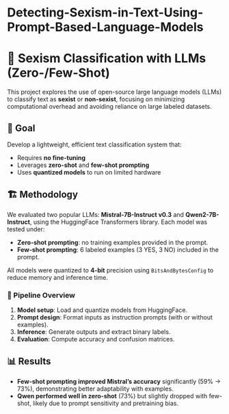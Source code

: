 # Detecting-Sexism-in-Text-Using-Prompt-Based-Language-Models

# 🧠 Sexism Classification with LLMs (Zero-/Few-Shot)

This project explores the use of open-source large language models (LLMs) to classify text as **sexist** or **non-sexist**, focusing on minimizing computational overhead and avoiding reliance on large labeled datasets.

## 🚀 Goal

Develop a lightweight, efficient text classification system that:
- Requires **no fine-tuning**
- Leverages **zero-shot** and **few-shot prompting**
- Uses **quantized models** to run on limited hardware

## 🏗️ Methodology

We evaluated two popular LLMs: **Mistral-7B-Instruct v0.3** and **Qwen2-7B-Instruct**, using the HuggingFace Transformers library. Each model was tested under:

- **Zero-shot prompting**: no training examples provided in the prompt.
- **Few-shot prompting**: 6 labeled examples (3 YES, 3 NO) included in the prompt.

All models were quantized to **4-bit** precision using `BitsAndBytesConfig` to reduce memory and inference time.

### 🧪 Pipeline Overview

1. **Model setup**: Load and quantize models from HuggingFace.
2. **Prompt design**: Format inputs as instruction prompts (with or without examples).
3. **Inference**: Generate outputs and extract binary labels.
4. **Evaluation**: Compute accuracy and confusion matrices.

## 📊 Results

- **Few-shot prompting improved Mistral’s accuracy** significantly (59% → 73%), demonstrating better adaptability with examples.
- **Qwen performed well in zero-shot** (73%) but slightly dropped with few-shot, likely due to prompt sensitivity and pretraining bias.

